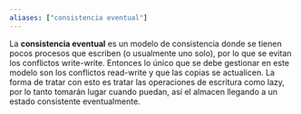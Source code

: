 ```yaml
---
aliases: ["consistencia eventual"]
---
```

La **consistencia eventual** es un modelo de consistencia donde se tienen pocos procesos que escriben (o usualmente uno solo), por lo que se evitan los conflictos write-write. Entonces lo único que se debe gestionar en este modelo son los conflictos read-write y que las copias se actualicen. La forma de tratar con esto es tratar las operaciones de escritura como lazy, por lo tanto tomarán lugar cuando puedan, así el almacen llegando a un estado consistente eventualmente.
